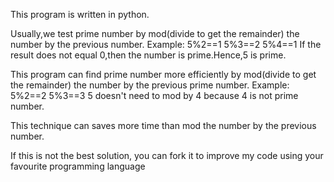 This program is written in python.

Usually,we test prime number by mod(divide to get the remainder) the number by the previous number.
Example:
        5%2==1
        5%3==2
        5%4==1
If the result does not equal 0,then the number is prime.Hence,5 is prime.

This program can find prime number more efficiently by 
mod(divide to get the remainder) the number by the previous prime number.
Example:
        5%2==2
        5%3==3
5 doesn't need to mod by 4 because 4 is not prime number.

This technique can saves more time than mod the number by the previous number.

If this is not the best solution, 
you can fork it to improve my code using your favourite programming language

